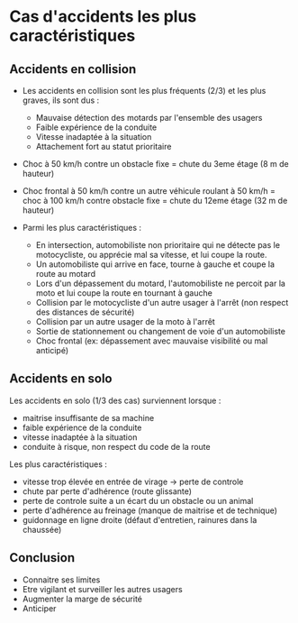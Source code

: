 # Cas d'accidents les plus caractéristiques

## Accidents en collision

- Les accidents en collision sont les plus fréquents (2/3) et les plus graves, ils sont dus :
    - Mauvaise détection des motards par l'ensemble des usagers 
    - Faible expérience de la conduite
    - Vitesse inadaptée à la situation
    - Attachement fort au statut prioritaire

- Choc à 50 km/h contre un obstacle fixe = chute du 3eme étage (8 m de hauteur)

- Choc frontal à 50 km/h contre un autre véhicule roulant à 50 km/h = choc à 100 km/h contre obstacle fixe = chute du 12eme étage (32 m de hauteur)

- Parmi les plus caractéristiques :
    - En intersection, automobiliste non prioritaire qui ne détecte pas le motocycliste, ou apprécie mal sa vitesse, et lui coupe la route.
    - Un automobiliste qui arrive en face, tourne à gauche et coupe la route au motard
    - Lors d'un dépassement du motard, l'automobiliste ne percoit par la moto et lui coupe la route en tournant à gauche
    - Collision par le motocycliste d'un autre usager à l'arrêt (non respect des distances de sécurité)
    - Collision par un autre usager de la moto à l'arrêt
    - Sortie de stationnement ou changement de voie d'un automobiliste
    - Choc frontal (ex: dépassement avec mauvaise visibilité ou mal anticipé)
    

## Accidents en solo

Les accidents en solo (1/3 des cas) surviennent lorsque :
- maitrise insuffisante de sa machine
- faible expérience de la conduite
- vitesse inadaptée à la situation
- conduite à risque, non respect du code de la route

Les plus caractéristiques :
- vitesse trop élevée en entrée de virage -> perte de controle
- chute par perte d'adhérence (route glissante)
- perte de controle suite a un écart du un obstacle ou un animal
- perte d'adhérence au freinage (manque de maitrise et de technique)
- guidonnage en ligne droite (défaut d'entretien, rainures dans la chaussée)

## Conclusion

- Connaitre ses limites
- Etre vigilant et surveiller les autres usagers
- Augmenter la marge de sécurité
- Anticiper